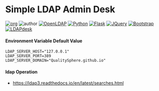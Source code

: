 # Simple LDAP Admin Desk

[![org](https://img.shields.io/static/v1?style=for-the-badge&label=org&message=Assurance%20Sphere&color=ff582c)](https://will.bowxeon.com)
![author](https://img.shields.io/static/v1?style=for-the-badge&label=author&message=v.stone@163.com&color=blue)
[![OpenLDAP](https://img.shields.io/static/v1?style=for-the-badge&logo=slapd&label=OpenLDAP&message=2.4&color=cb1b49)](https://www.openldap.org/doc/admin24/)
[![Python](https://img.shields.io/static/v1?style=for-the-badge&logo=python&label=Python&message=3.8&color=306ba1)](https://docs.python.org/release/3.8.11/)
[![Flask](https://img.shields.io/static/v1?style=for-the-badge&logo=flask&label=Flask&message=1.1&color=d4d4d4)](https://flask.palletsprojects.com/en/1.1.x/)
[![JQuery](https://img.shields.io/static/v1?style=for-the-badge&logo=jquery&label=jquery&message=3.6&color=d4d4d4)](https://api.jquery.com/)
[![Bootstrap](https://img.shields.io/static/v1?style=for-the-badge&logo=bootstrap&label=bootstrap&message=4.6&color=6e48aa)](https://v4.bootcss.com/docs/getting-started/introduction/)
[![LDAPdesk](https://img.shields.io/static/v1?style=for-the-badge&logo=docker&label=docker&message=bxwill/ldapdesk&color=2496ED)](https://hub.docker.com/r/bxwill/ldapdesk)

#### Environment Variable Default Value

```text
LDAP_SERVER_HOST="127.0.0.1"
LDAP_SERVER_PORT=389
LDAP_SERVER_DOMAIN="QualitySphere.github.io"
```

#### ldap Operation

- https://ldap3.readthedocs.io/en/latest/searches.html
